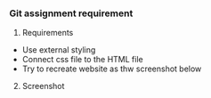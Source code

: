 ### Git assignment requirement

1. Requirements

- Use external styling
- Connect css file to the HTML file
- Try to recreate website as thw screenshot below

2. Screenshot

